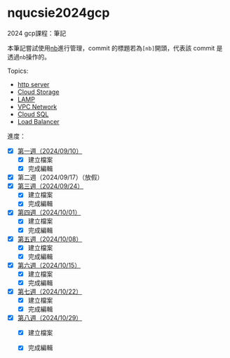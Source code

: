 # nqucsie2024gcp
2024 gcp課程：筆記

本筆記嘗試使用[nb](https://xwmx.github.io/nb/#home)進行管理，commit 的標題若為`[nb]`開頭，代表該 commit 是透過`nb`操作的。

Topics:<br>
- [http server](20241001.md#建立http伺服器)
- [Cloud Storage](20241008.md#Upload-file-to-cloud-storage-and-copy-it-to-GCE)
- [LAMP](20241015.md#Database-server(LAMP))
- [VPC Network](20241022.md#建立新的VPC-network)
- [Cloud SQL](20241029.md#Cloud-SQL)
- [Load Balancer](20241029.md#Load-Balancer)

進度：
- [x] [第一週（2024/09/10）](20240910.md)
    - [x] 建立檔案
    - [x] 完成編輯
- [x] 第二週（2024/09/17）（放假）
- [x] [第三週（2024/09/24）](20240924.md)
    - [x] 建立檔案
    - [x] 完成編輯
- [x] [第四週（2024/10/01）](20241001.md)
    - [x] 建立檔案
    - [x] 完成編輯
- [x] [第五週（2024/10/08）](20241008.md)
    - [x] 建立檔案
    - [x] 完成編輯
- [x] [第六週（2024/10/15）](20241015.md)
    - [x] 建立檔案
    - [x] 完成編輯
- [x] [第七週（2024/10/22）](20241022.md)
    - [x] 建立檔案
    - [x] 完成編輯
- [x] [第八週（2024/10/29）](20241029.md)
    - [x] 建立檔案
    - [x] 完成編輯

